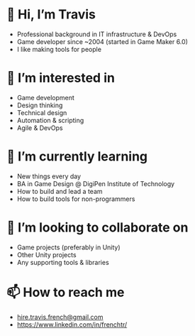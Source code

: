 # 👋 Hi, I’m Travis
- Professional background in IT infrastructure & DevOps
- Game developer since ~2004 (started in Game Maker 6.0)
- I like making tools for people

# 👀 I’m interested in
- Game development
- Design thinking
- Technical design
- Automation & scripting
- Agile & DevOps

# 🌱 I’m currently learning
- New things every day
- BA in Game Design @ DigiPen Institute of Technology
- How to build and lead a team
- How to build tools for non-programmers

# 💞️ I’m looking to collaborate on
- Game projects (preferably in Unity)
- Other Unity projects
- Any supporting tools & libraries

# 📫 How to reach me
- hire.travis.french@gmail.com
- https://www.linkedin.com/in/frenchtr/

<!---
frenchtr/frenchtr is a ✨ special ✨ repository because its `README.md` (this file) appears on your GitHub profile.
You can click the Preview link to take a look at your changes.
--->
